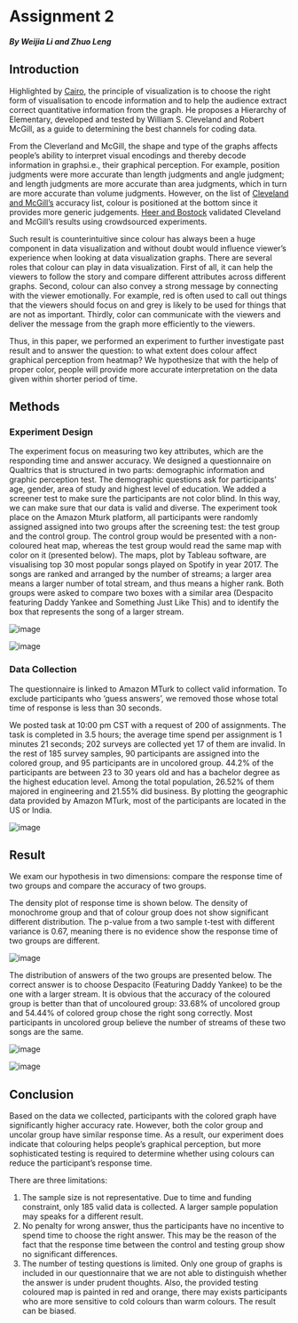 # Assignment 2

##### By Weijia Li and Zhuo Leng

## Introduction
Highlighted by [Cairo](http://proquestcombo.safaribooksonline.com.proxy.uchicago.edu/book/databases-and-reporting-tools/9780133440492), the principle of visualization is to choose the right form of visualisation to encode information and to help the audience extract correct quantitative information from the graph. He proposes a Hierarchy of Elementary, developed and tested by William S. Cleveland and Robert McGill, as a guide to determining the best channels for coding data.

From the Cleverland and McGill, the shape and type of the graphs affects people’s ability to interpret visual encodings and thereby decode information in graphsi.e., their graphical perception. For example, position judgments were more accurate than length judgments and angle judgment; and length judgments are more accurate than area judgments, which in turn are more accurate than volume judgments. However, on the list of [Cleveland and McGill’s](http://www.jstor.org.proxy.uchicago.edu/stable/pdf/2288400.pdf) accuracy list, colour is positioned at the bottom since it provides more generic judgements. [Heer and Bostock](http://delivery.acm.org.proxy.uchicago.edu/10.1145/1760000/1753357/p203-heer.pdf?ip=205.208.116.24&id=1753357&acc=ACTIVE%20SERVICE&key=06A6A3A8AFB87403%2E37E789C11FBE2C91%2E4D4702B0C3E38B35%2E4D4702B0C3E38B35&__acm__=1525401382_5051aaaa4a0bd14c059a3780a40c51c9) validated Cleveland and McGill’s results using crowdsourced experiments. 

Such result is counterintuitive since colour has always been a huge component in data visualization and without doubt would influence viewer’s experience when looking at data visualization graphs. There are several roles that colour can play in data visualization. First of all, it can help the viewers to follow the story and compare different attributes across different graphs. Second, colour can also convey a strong message by connecting with the viewer emotionally. For example, red is often used to call out things that the viewers should focus on and grey is likely to be used for things that are not as important. Thirdly, color can communicate with the viewers and deliver the message from the graph more efficiently to the viewers.

Thus, in this paper, we performed an experiment to further investigate past result and to answer the question: to what extent does colour affect graphical perception from heatmap? We hypothesize that with the help of proper color, people will provide more accurate interpretation on the data given within shorter period of time.
## Methods
### Experiment Design
The experiment focus on measuring two key attributes, which are the responding time and answer accuracy. We designed a questionnaire on Qualtrics that is structured in two parts: demographic information and graphic perception test. The demographic questions ask for participants’ age, gender, area of study and highest level of education. We added a screener test to make sure the participants are not color blind. In this way, we can make sure that our data is valid and diverse. The experiment took place on the Amazon Mturk platform, all participants were randomly assigned assigned into two groups after the screening test: the test group and the control group. The control group would be presented with a non-coloured heat map, whereas the test group would read the same map with color on it (presented below). The maps, plot by Tableau software, are visualising top 30 most popular songs played on Spotify in year 2017. The songs are ranked and arranged by the number of streams; a larger area means a larger number of total stream, and thus means a higher rank. Both groups were asked to compare two boxes with a similar area (Despacito featuring Daddy Yankee and Something Just Like This) and to identify the box that represents the song of a larger stream. 

![image](https://user-images.githubusercontent.com/22485624/39613036-1c44afc8-4f2a-11e8-9101-881eb106d7e5.png)

![image](https://user-images.githubusercontent.com/22485624/39613058-3c477b16-4f2a-11e8-8974-a1cbb72d5408.png)

### Data Collection

The questionnaire is linked to Amazon MTurk to collect valid information. To exclude participants who ‘guess answers’, we removed those whose total time of response is less than 30 seconds. 

We posted task at 10:00 pm CST with a request of 200 of assignments. The task is completed in 3.5 hours; the average time spend per assignment is 1 minutes 21 seconds; 202 surveys are collected yet 17 of them are invalid. In the rest of 185 survey samples, 90 participants are assigned into the colored group, and 95 participants are in uncolored group. 44.2% of the participants are between 23 to 30 years old and has a bachelor degree as the highest education level. Among the total population, 26.52% of them majored in engineering and 21.55% did business. By plotting the geographic data provided by Amazon MTurk, most of the participants are located in the US or India.

![image](https://user-images.githubusercontent.com/22485624/39613078-657db84c-4f2a-11e8-8424-58fee6207b65.png)


## Result 
We exam our hypothesis in two dimensions: compare the response time of two groups and compare the accuracy of two groups. 

The density plot of response time is shown below. The density of monochrome group and that of colour group does not show significant different distribution. The p-value from a two sample t-test with different variance is 0.67, meaning there is no evidence show the response time of two groups are different.

![image](https://user-images.githubusercontent.com/22485624/39613095-89a3e19c-4f2a-11e8-9e9a-028ed1ef7f9f.png)

The distribution of answers of the two groups are presented below. The correct answer is to choose Despacito (Featuring Daddy Yankee) to be the one with a larger stream. It is obvious that the accuracy of the coloured group is better than that of uncoloured group: 33.68% of uncolored group and 54.44% of colored group chose the right song correctly. Most participants in uncolored group believe the number of streams of these two songs are the same. 

![image](https://user-images.githubusercontent.com/22485624/39613142-e0f78340-4f2a-11e8-90ec-ec464e81a1aa.png)

![image](https://user-images.githubusercontent.com/22485624/39613154-ec93d17c-4f2a-11e8-9fec-5126f392efd9.png)

 ## Conclusion
Based on the data we collected, participants with the colored graph have significantly higher accuracy rate. However, both the color group and uncolar group have similar response time. As a result, our experiment does indicate that colouring helps people’s graphical perception, but more sophisticated testing is required to determine whether using colours can reduce the participant’s response time.  

There are three limitations: 

1. The sample size is not representative. Due to time and funding constraint, only 185 valid data is collected. A larger sample population may speaks for a different result.
2. No penalty for wrong answer, thus the participants have no incentive to spend time to choose the right answer. This may be the reason of the fact that the response time between the control and testing group show no significant differences.
3. The number of testing questions is limited. Only one group of graphs is included in our questionnaire that we are not able to distinguish whether the answer is under prudent thoughts. Also, the provided testing coloured map is painted in red and orange, there may exists participants who are more sensitive to cold colours than warm colours. The result can be biased.

